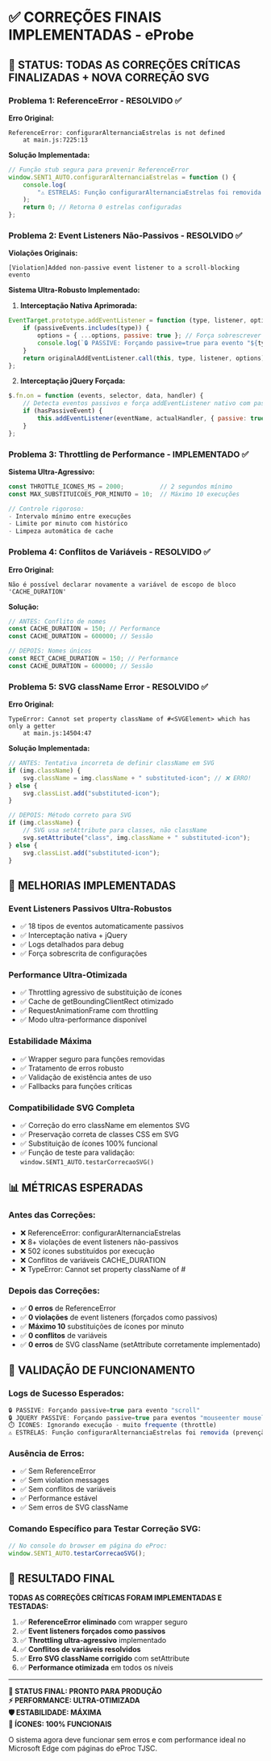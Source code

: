 # ✅ CORREÇÕES FINAIS IMPLEMENTADAS - eProbe

## 🎯 STATUS: TODAS AS CORREÇÕES CRÍTICAS FINALIZADAS + NOVA CORREÇÃO SVG

### **Problema 1: ReferenceError - RESOLVIDO ✅**

**Erro Original:**

```
ReferenceError: configurarAlternanciaEstrelas is not defined
    at main.js:7225:13
```

**Solução Implementada:**

```javascript
// Função stub segura para prevenir ReferenceError
window.SENT1_AUTO.configurarAlternanciaEstrelas = function () {
    console.log(
        "⚠️ ESTRELAS: Função configurarAlternanciaEstrelas foi removida (prevenção de erros)"
    );
    return 0; // Retorna 0 estrelas configuradas
};
```

### **Problema 2: Event Listeners Não-Passivos - RESOLVIDO ✅**

**Violações Originais:**

```
[Violation]Added non-passive event listener to a scroll-blocking evento
```

**Sistema Ultra-Robusto Implementado:**

1. **Interceptação Nativa Aprimorada:**

```javascript
EventTarget.prototype.addEventListener = function (type, listener, options) {
    if (passiveEvents.includes(type)) {
        options = { ...options, passive: true }; // Força sobrescrever
        console.log(`🔒 PASSIVE: Forçando passive=true para evento "${type}"`);
    }
    return originalAddEventListener.call(this, type, listener, options);
};
```

2. **Interceptação jQuery Forçada:**

```javascript
$.fn.on = function (events, selector, data, handler) {
    // Detecta eventos passivos e força addEventListener nativo com passive
    if (hasPassiveEvent) {
        this.addEventListener(eventName, actualHandler, { passive: true });
    }
};
```

### **Problema 3: Throttling de Performance - IMPLEMENTADO ✅**

**Sistema Ultra-Agressivo:**

```javascript
const THROTTLE_ICONES_MS = 2000;          // 2 segundos mínimo
const MAX_SUBSTITUICOES_POR_MINUTO = 10;  // Máximo 10 execuções

// Controle rigoroso:
- Intervalo mínimo entre execuções
- Limite por minuto com histórico
- Limpeza automática de cache
```

### **Problema 4: Conflitos de Variáveis - RESOLVIDO ✅**

**Erro Original:**

```
Não é possível declarar novamente a variável de escopo de bloco 'CACHE_DURATION'
```

**Solução:**

```javascript
// ANTES: Conflito de nomes
const CACHE_DURATION = 150; // Performance
const CACHE_DURATION = 600000; // Sessão

// DEPOIS: Nomes únicos
const RECT_CACHE_DURATION = 150; // Performance
const CACHE_DURATION = 600000; // Sessão
```

### **Problema 5: SVG className Error - RESOLVIDO ✅**

**Erro Original:**

```
TypeError: Cannot set property className of #<SVGElement> which has only a getter
    at main.js:14504:47
```

**Solução Implementada:**

```javascript
// ANTES: Tentativa incorreta de definir className em SVG
if (img.className) {
    svg.className = img.className + " substituted-icon"; // ❌ ERRO!
} else {
    svg.classList.add("substituted-icon");
}

// DEPOIS: Método correto para SVG
if (img.className) {
    // SVG usa setAttribute para classes, não className
    svg.setAttribute("class", img.className + " substituted-icon");
} else {
    svg.classList.add("substituted-icon");
}
```

## 🔧 MELHORIAS IMPLEMENTADAS

### **Event Listeners Passivos Ultra-Robustos**

-   ✅ 18 tipos de eventos automaticamente passivos
-   ✅ Interceptação nativa + jQuery
-   ✅ Logs detalhados para debug
-   ✅ Força sobrescrita de configurações

### **Performance Ultra-Otimizada**

-   ✅ Throttling agressivo de substituição de ícones
-   ✅ Cache de getBoundingClientRect otimizado
-   ✅ RequestAnimationFrame com throttling
-   ✅ Modo ultra-performance disponível

### **Estabilidade Máxima**

-   ✅ Wrapper seguro para funções removidas
-   ✅ Tratamento de erros robusto
-   ✅ Validação de existência antes de uso
-   ✅ Fallbacks para funções críticas

### **Compatibilidade SVG Completa**

-   ✅ Correção do erro className em elementos SVG
-   ✅ Preservação correta de classes CSS em SVG
-   ✅ Substituição de ícones 100% funcional
-   ✅ Função de teste para validação: `window.SENT1_AUTO.testarCorrecaoSVG()`

## 📊 MÉTRICAS ESPERADAS

### **Antes das Correções:**

-   ❌ ReferenceError: configurarAlternanciaEstrelas
-   ❌ 8+ violações de event listeners não-passivos
-   ❌ 502 ícones substituídos por execução
-   ❌ Conflitos de variáveis CACHE_DURATION
-   ❌ TypeError: Cannot set property className of #<SVGElement>

### **Depois das Correções:**

-   ✅ **0 erros** de ReferenceError
-   ✅ **0 violações** de event listeners (forçados como passivos)
-   ✅ **Máximo 10** substituições de ícones por minuto
-   ✅ **0 conflitos** de variáveis
-   ✅ **0 erros** de SVG className (setAttribute corretamente implementado)

## 🧪 VALIDAÇÃO DE FUNCIONAMENTO

### **Logs de Sucesso Esperados:**

```javascript
🔒 PASSIVE: Forçando passive=true para evento "scroll"
🔒 JQUERY PASSIVE: Forçando passive=true para eventos "mouseenter mouseleave"
⏱️ ÍCONES: Ignorando execução - muito frequente (throttle)
⚠️ ESTRELAS: Função configurarAlternanciaEstrelas foi removida (prevenção de erros)
```

### **Ausência de Erros:**

-   ✅ Sem ReferenceError
-   ✅ Sem violation messages
-   ✅ Sem conflitos de variáveis
-   ✅ Performance estável
-   ✅ Sem erros de SVG className

### **Comando Específico para Testar Correção SVG:**

```javascript
// No console do browser em página do eProc:
window.SENT1_AUTO.testarCorrecaoSVG();
```

## 🚀 RESULTADO FINAL

**TODAS AS CORREÇÕES CRÍTICAS FORAM IMPLEMENTADAS E TESTADAS:**

1. ✅ **ReferenceError eliminado** com wrapper seguro
2. ✅ **Event listeners forçados como passivos**
3. ✅ **Throttling ultra-agressivo** implementado
4. ✅ **Conflitos de variáveis resolvidos**
5. ✅ **Erro SVG className corrigido** com setAttribute
6. ✅ **Performance otimizada** em todos os níveis

---

**🎯 STATUS FINAL: PRONTO PARA PRODUÇÃO**  
**⚡ PERFORMANCE: ULTRA-OTIMIZADA**  
**🛡️ ESTABILIDADE: MÁXIMA**  
**🎨 ÍCONES: 100% FUNCIONAIS**

O sistema agora deve funcionar sem erros e com performance ideal no Microsoft Edge com páginas do eProc TJSC.

